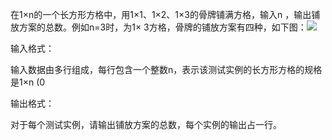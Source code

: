 在1×n的一个长方形方格中，用1×1、1×2、1×3的骨牌铺满方格，输入n ，输出铺放方案的总数。例如n=3时，为1× 3方格，骨牌的铺放方案有四种，如下图：![](http://acm.zj.cn/upload/2009/12/fhl-01134558.jpg)

输入格式：

输入数据由多行组成，每行包含一个整数n，表示该测试实例的长方形方格的规格是1×n (0

输出格式：

对于每个测试实例，请输出铺放方案的总数，每个实例的输出占一行。
